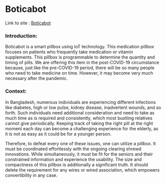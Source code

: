 # Boticabot

Link to site : [Boticabot](https://https://raihanulislam12s.github.io/Boticabot/dashboard.html)




### Introduction:

Boticabot is a smart pillbox using IoT technology. This medication pillbox focuses on patients who frequently take medication or vitamin supplements. This pillbox is programmable to determine the quantity and timing of pills. We are offering this item in the post-COVID-19 circumstance because, just like the pre-COVID-19 period, there will be so many people who need to take medicine on time. However, it may become very much necessary after the pandemic.

### Context:

In Bangladesh, numerous individuals are experiencing different infections like diabetes, high or low pulse, kidney disease, inadvertent wounds, and so forth. Such individuals need additional consideration and need to take as much time as is required and consistently, which most bustling relatives cannot give periodically. Keeping track of taking the right pill at the right moment each day can become a challenging experience for the elderly, as it is not as easy as it could be for a younger person. 

Therefore, to defeat every one of these issues, one can utilize a pillbox. It must be coordinated effortlessly with the ongoing clearing shrewd innovations. While simultaneously, it must be fit for the seniors and their constrained information and experience the usability. The size and compactness of this pillbox is additionally a significant truth. It should delete the requirement for any wires or wired association, which empowers convertibility in any case. 
